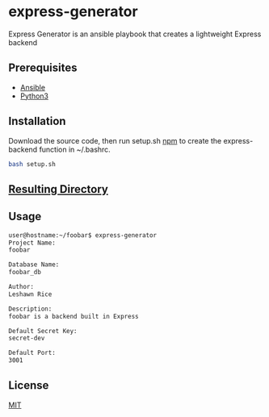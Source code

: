 # express-generator

Express Generator is an ansible playbook that creates a lightweight Express backend

## Prerequisites
- [Ansible](https://docs.ansible.com/)
- [Python3](https://docs.python.org/3/)

## Installation

Download the source code, then run setup.sh [npm](https://docs.www.npmjs.com/) to create the express-backend function in ~/.bashrc.

```bash
bash setup.sh
```

## [Resulting Directory](https://github/leshawn-rice/express-generator-example)

## Usage

```bash
user@hostname:~/foobar$ express-generator
Project Name:
foobar

Database Name:
foobar_db

Author:
Leshawn Rice

Description:
foobar is a backend built in Express

Default Secret Key:
secret-dev

Default Port:
3001
```
## License
[MIT](https://choosealicense.com/licenses/mit/)
